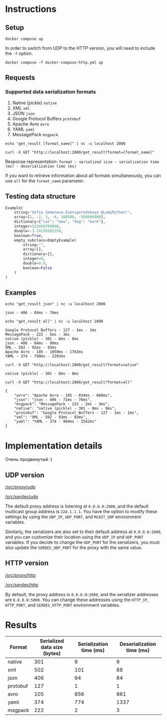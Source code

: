 # Instructions
## Setup
```commandline
docker compose up
```

In order to switch from UDP to the HTTP version, you will need to include the `-f` option.
```commandline
docker compose -f docker-compose-http.yml up
```

## Requests
### Supported data serialization formats
1. Native (pickle) `native`
2. XML `xml`
3. JSON `json`
4. Google Protocol Buffers `protobuf`
5. Apache Avro `avro`
6. YAML `yaml`
7. MessagePack `msgpack`

```commandline
echo "get_result [format_name]" | nc -u localhost 2000
```
```commandline
curl -X GET "http://localhost:2000/get_result?format=[format_name]"
```

Response representation: `format - serialized size - serialization time (ms) - deserialization time (ms)`

If you want to retrieve information about all formats simultaneously, you can use `all` for the `format_name` parameter.

## Testing data structure
```python
Example(
    string="Sofia Semenova-Zvenigorodskaya @LadyPython!",
    array=[1, -2, 3, -4, 100500, -500000000],
    dictionary={"cat": "mew", "dog": "bark"},
    integer=123456789000,
    double=-3.14159265359,
    boolean=True,
    empty_subclass=EmptyExample(
        string="",
        array=[],
        dictionary={},
        integer=0,
        double=0.0,
        boolean=False
    )
)
```

## Examples
```commandline
echo "get_result json" | nc -u localhost 2000

json - 406 - 84ms - 76ms
```

```commandline
echo "get_result all" | nc -u localhost 2000

Google Protocol Buffers - 127 - 1ms - 1ms
MessagePack - 222 - 5ms - 3ms
native (pickle) - 301 - 8ms - 8ms
json - 406 - 84ms - 90ms
XML - 502 - 92ms - 93ms
Apache Avro - 105 - 1050ms - 1763ms
YAML - 374 - 790ms - 2203ms
```

```commandline
curl -X GET "http://localhost:2000/get_result?format=native"

native (pickle) - 301 - 8ms - 8ms
```

```commandline
curl -X GET "http://localhost:2000/get_result?format=all"

{
    "avro": "Apache Avro - 105 - 834ms - 860ms",
    "json": "json - 406 - 71ms - 76ms",
    "msgpack": "MessagePack - 222 - 2ms - 3ms",
    "native": "native (pickle) - 301 - 8ms - 9ms",
    "protobuf": "Google Protocol Buffers - 127 - 1ms - 1ms",
    "xml": "XML - 502 - 93ms - 83ms",
    "yaml": "YAML - 374 - 904ms - 1542ms"
}
```

# Implementation details
Очень продвинутый :)

## UDP version
[/src/proxy/udp](/src/proxy/udp)

[/src/serdes/udp](/src/serdes/udp)

The default proxy address is listening at `0.0.0.0:2000`, and the default multicast group address is `224.1.1.1`. 
You have the option to modify these settings by using the `UDP_IP`, `UDP_PORT`, and `MCAST_GRP` environment variables.

Similarly, the serializers are also set to their default address at `0.0.0.0:2000`, and you can customize their 
location using the `UDP_IP` and `UDP_PORT` variables. If you decide to change the `UDP_PORT` for the serializers, 
you must also update the `SERDES_UDP_PORT` for the proxy with the same value.

## HTTP version
[/src/proxy/http](/src/proxy/http)

[/src/serdes/http](/src/serdes/http)

By default, the proxy address is `0.0.0.0:2000`, and the serializer addresses are `0.0.0.0:5000`. 
You can change these addresses using the `HTTP_IP`, `HTTP_PORT`, and `SERDES_HTTP_PORT` environment variables.

# Results

| Format   | Serialized data size (bytes) | Serialization time (ms) | Deserialization time (ms) |
|----------|------------------------------|-------------------------|---------------------------|
| native   | 301                          | 9                       | 9                         |
| xml      | 502                          | 101                     | 88                        |
| json     | 406                          | 94                      | 84                        |
| protobuf | 127                          | 1                       | 1                         |
| avro     | 105                          | 856                     | 861                       |
| yaml     | 374                          | 774                     | 1337                      |
| msgpack  | 222                          | 2                       | 3                         |
